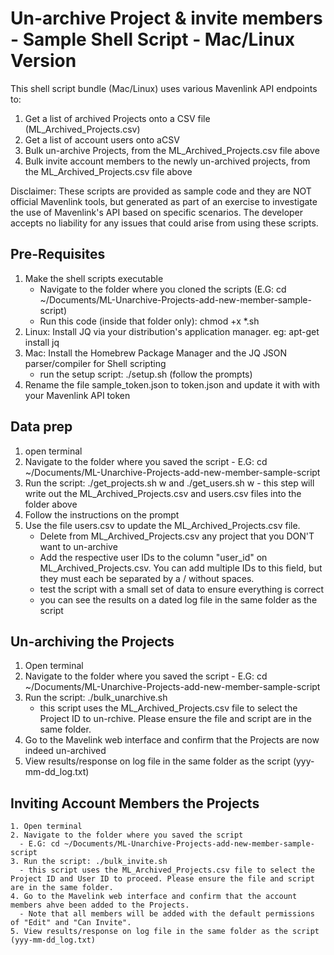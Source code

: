# Un-archive Project & invite members - Sample Shell Script - Mac/Linux Version #

This shell script bundle (Mac/Linux) uses various Mavenlink API endpoints to:

  1. Get a list of archived Projects onto a CSV file (ML_Archived_Projects.csv)
  2. Get a list of account users onto aCSV
  3. Bulk un-archive Projects, from the ML_Archived_Projects.csv file above
  4. Bulk invite account members to the newly un-archived projects, from the ML_Archived_Projects.csv file above

Disclaimer: These scripts are provided as sample code and they are NOT official Mavenlink tools, but generated as part of an exercise to investigate the use of Mavenlink's API based on specific scenarios. The developer accepts no liability for any issues that could arise from using these scripts.

## Pre-Requisites ##

  1. Make the shell scripts executable
      - Navigate to the folder where you cloned the scripts (E.G: cd ~/Documents/ML-Unarchive-Projects-add-new-member-sample-script)
      - Run this code (inside that folder only): chmod +x *.sh
  2. Linux: Install JQ via your distribution's application manager. eg: apt-get install jq
  3. Mac: Install the Homebrew Package Manager and the JQ JSON parser/compiler for Shell scripting
     - run the setup script: ./setup.sh (follow the prompts)
  4. Rename the file sample_token.json to token.json and update it with with your Mavenlink API token

## Data prep ##

  1. open terminal
  2. Navigate to the folder where you saved the script
    - E.G: cd ~/Documents/ML-Unarchive-Projects-add-new-member-sample-script
  3. Run the script: ./get_projects.sh w and ./get_users.sh w
    - this step will write out the ML_Archived_Projects.csv and users.csv files into the folder above
  4. Follow the instructions on the prompt
  5. Use the file users.csv to update the ML_Archived_Projects.csv file.
      - Delete from ML_Archived_Projects.csv any project that you DON'T want to un-archive
      - Add the respective user IDs to the column "user_id" on ML_Archived_Projects.csv. You can add multiple IDs to this field, but they must each be separated by a / without spaces.
      - test the script with a small set of data to ensure everything is correct
      - you can see the results on a dated log file in the same folder as the script

## Un-archiving the Projects ##

  1. Open terminal
  2. Navigate to the folder where you saved the script
    - E.G: cd ~/Documents/ML-Unarchive-Projects-add-new-member-sample-script
  3. Run the script: ./bulk_unarchive.sh
      - this script uses the ML_Archived_Projects.csv file to select the Project ID to un-rchive. Please ensure the file and script are in the same folder.
  4. Go to the Mavelink web interface and confirm that the Projects are now indeed un-archived
  5. View results/response on log file in the same folder as the script (yyy-mm-dd_log.txt)

  ## Inviting Account Members the Projects ##

    1. Open terminal
    2. Navigate to the folder where you saved the script
      - E.G: cd ~/Documents/ML-Unarchive-Projects-add-new-member-sample-script
    3. Run the script: ./bulk_invite.sh
      - this script uses the ML_Archived_Projects.csv file to select the Project ID and User ID to proceed. Please ensure the file and script are in the same folder.
    4. Go to the Mavelink web interface and confirm that the account members ahve been added to the Projects.
      - Note that all members will be added with the default permissions of "Edit" and "Can Invite".
    5. View results/response on log file in the same folder as the script (yyy-mm-dd_log.txt)
